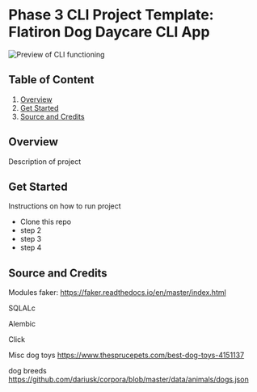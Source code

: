 # Phase 3 CLI Project Template: Flatiron Dog Daycare CLI App


![Preview of CLI functioning]()<!-- need a .gif pushed to current github repo-->


## Table of Content

1. [Overview](#overview)
2. [Get Started](#get-started)
3. [Source and Credits](#source-and-credits)


## Overview

Description of project


## Get Started

Instructions on how to run project

- Clone this repo
- step 2
- step 3
- step 4


## Source and Credits

Modules
faker:
https://faker.readthedocs.io/en/master/index.html 

SQLALc
<!-- link -->

Alembic
<!-- link -->

Click
<!-- link -->


Misc
dog toys
https://www.thesprucepets.com/best-dog-toys-4151137

dog breeds
https://github.com/dariusk/corpora/blob/master/data/animals/dogs.json 

